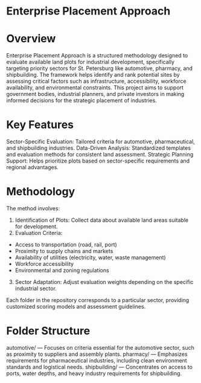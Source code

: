 # Enterprise Placement Approach
# Overview
Enterprise Placement Approach is a structured methodology designed to evaluate available land plots for industrial development, specifically targeting priority sectors for St. Petersburg like automotive, pharmacy, and shipbuilding. The framework helps identify and rank potential sites by assessing critical factors such as infrastructure, accessibility, workforce availability, and environmental constraints.
This project aims to support government bodies, industrial planners, and private investors in making informed decisions for the strategic placement of industries.

# Key Features
Sector-Specific Evaluation: Tailored criteria for automotive, pharmaceutical, and shipbuilding industries.
Data-Driven Analysis: Standardized templates and evaluation methods for consistent land assessment.
Strategic Planning Support: Helps prioritize plots based on sector-specific requirements and regional advantages.

# Methodology
The method involves:
1. Identification of Plots: Collect data about available land areas suitable for development.
2. Evaluation Criteria:
- Access to transportation (road, rail, port)
- Proximity to supply chains and markets
- Availability of utilities (electricity, water, waste management)
- Workforce accessibility
- Environmental and zoning regulations
3. Sector Adaptation: Adjust evaluation weights depending on the specific industrial sector.

Each folder in the repository corresponds to a particular sector, providing customized scoring models and assessment guidelines.

# Folder Structure
automotive/ — Focuses on criteria essential for the automotive sector, such as proximity to suppliers and assembly plants.
pharmacy/ — Emphasizes requirements for pharmaceutical industries, including clean environment standards and logistical needs.
shipbuilding/ — Concentrates on access to ports, water depths, and heavy industry requirements for shipbuilding.
